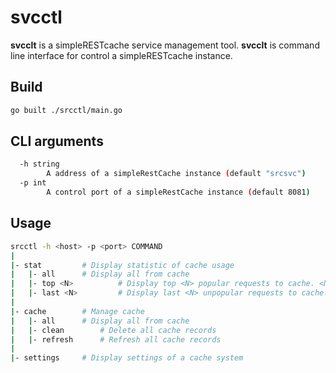 # svcctl

**svcclt** is a simpleRESTcache service management tool.
**svcclt** is command line interface for control a simpleRESTcache instance.

## Build 
```bash
go built ./srcctl/main.go
```

## CLI arguments
```bash
  -h string
    	A address of a simpleRestCache instance (default "srcsvc")
  -p int
    	A control port of a simpleRestCache instance (default 8081)
```

## Usage
```bash
srcctl -h <host> -p <port> COMMAND
|
|- stat			# Display statistic of cache usage
|   |- all		# Display all from cache
|   |- top <N>	    	# Display top <N> popular requests to cache. <N> number 
|   |- last <N>	    	# Display last <N> unpopular requests to cache. <N> number
|
|- cache		# Manage cache
|   |- all		# Display all from cache
|   |- clean		# Delete all cache records
|   |- refresh		# Refresh all cache records
|
|- settings		# Display settings of a cache system
```